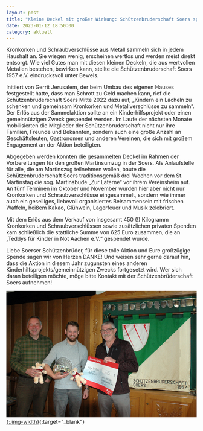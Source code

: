 ```yaml
---
layout: post
title: "Kleine Deckel mit großer Wirkung: Schützenbruderschaft Soers spendet 625 Euro!"
date: 2023-01-12 18:50:00
category: aktuell
---
```


Kronkorken und Schraubverschlüsse aus Metall sammeln sich in jedem Haushalt an. Sie wiegen wenig, erscheinen wertlos und werden meist direkt entsorgt. Wie viel Gutes man mit diesen kleinen Deckeln, die aus wertvollen Metallen bestehen, bewirken kann, stellte die Schützenbruderschaft Soers 1957 e.V. eindrucksvoll unter Beweis.

Initiiert von Gerrit Jerusalem, der beim Umbau des eigenen Hauses festgestellt hatte, dass man Schrott zu Geld machen kann, rief die Schützenbruderschaft Soers Mitte 2022 dazu auf, „Kindern ein Lächeln zu schenken und gemeinsam Kronkorken und Metallverschlüsse zu sammeln“. Der Erlös aus der Sammelaktion sollte an ein Kinderhilfsprojekt oder einen gemeinnützigen Zweck gespendet werden. Im Laufe der nächsten Monate mobilisierten die Mitglieder der Schützenbruderschaft nicht nur ihre Familien, Freunde und Bekannten, sondern auch eine große Anzahl an Geschäftsleuten, Gastronomen und anderen Vereinen, die sich mit großem Engagement an der Aktion beteiligten.

Abgegeben werden konnten die gesammelten Deckel im Rahmen der Vorbereitungen für den großen Martinsumzug in der Soers. Als Anlaufstelle für alle, die am Martinszug teilnehmen wollen, baute die Schützenbruderschaft Soers traditionsgemäß drei Wochen vor dem St. Martinstag die sog. Martinsbude „Zur Laterne“ vor ihrem Vereinsheim auf. An fünf Terminen im Oktober und November wurden hier aber nicht nur Kronkorken und Schraubverschlüsse eingesammelt, sondern wie immer auch ein geselliges, liebevoll organisiertes Beisammensein mit frischen Waffeln, heißem Kakao, Glühwein, Lagerfeuer und Musik zelebriert.

Mit dem Erlös aus dem Verkauf von insgesamt 450 (!) Kilogramm Kronkorken und Schraubverschlüssen sowie zusätzlichen privaten Spenden kam schließlich die stattliche Summe von 625 Euro zusammen, die an „Teddys für Kinder in Not Aachen e.V.“ gespendet wurde.

Liebe Soerser Schützenbrüder, für diese tolle Aktion und Eure großzügige Spende sagen wir von Herzen DANKE! Und weisen sehr gerne darauf hin, dass die Aktion in diesem Jahr zugunsten eines anderen Kinderhilfsprojekts/gemeinnützigen Zwecks fortgesetzt wird. Wer sich daran beteiligen möchte, möge bitte Kontakt mit der Schützenbrüderschaft Soers aufnehmen!

[![Schützenbrüderschaft Soers überreicht Scheck](/assets/spende-schuetzenbruederschaft-small.jpeg){:.img-width}](/assets/spende-schuetzenbruederschaft.jpg){:target="\_blank"}
